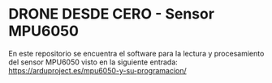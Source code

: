 # DRONE DESDE CERO - Sensor MPU6050

En este repositorio se encuentra el software para la lectura y procesamiento del sensor MPU6050 visto en la siguiente entrada: https://arduproject.es/mpu6050-y-su-programacion/
